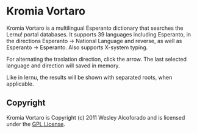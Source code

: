 # Kromia Vortaro

Kromia Vortaro is a multilingual Esperanto dictionary that searches the Lernu! portal databases. It supports 39 languages including Esperanto, in the directions Esperanto -> National Language and reverse, as well as Esperanto -> Esperanto. Also supports X-system typing.

For alternating the traslation direction, click the arrow. The last selected language and direction will saved in memory.

Like in lernu, the results will be shown with separated roots, when applicable.

## Copyright

Kromia Vortaro is Copyright (c) 2011 Wesley Alcoforado and is licensed under the [GPL License](http://www.gnu.org/licenses/gpl.html). 
